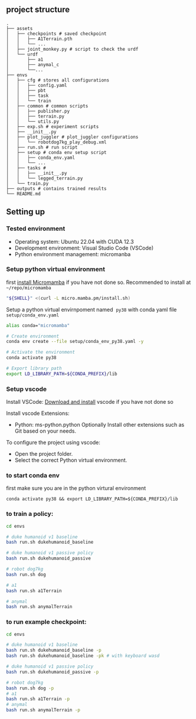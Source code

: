 

## project structure
```
.
├── assets
│   ├── checkpoints # saved checkpoint
│   │   ├── A1Terrain.pth
│   │   └── ...
│   ├── joint_monkey.py # script to check the urdf
│   └── urdf
│       ├── a1
│       ├── anymal_c
│       └──...
├── envs
│   ├── cfg # stores all configurations
│   │   ├── config.yaml
│   │   ├── pbt
│   │   ├── task
│   │   └── train
│   ├── common # common scripts
│   │   ├── publisher.py
│   │   ├── terrain.py
│   │   └── utils.py
│   ├── exp.sh # experiment scripts
│   ├── __init__.py
│   ├── plot_juggler # plot_juggler configurations
│   │   └── robotdog7kg_play_debug.xml
│   ├── run.sh # run script
│   ├── setup # conda env setup script
│   │   ├── conda_env.yaml
│   │   └── ...
│   ├── tasks # 
│   │   ├── __init__.py
│   │   └── legged_terrain.py
│   └── train.py
├── outputs # contains trained results
└── README.md
```

## Setting up

### Tested environment
- Operating system: Ubuntu 22.04 with CUDA 12.3
- Development environment: Visual Studio Code (VSCode)
- Python environment management: micromanba

### Setup python virtual environment
 first [install Micromamba](https://mamba.readthedocs.io/en/latest/installation/micromamba-installation.html) if you have not done so. Recommended to install at `~/repo/micromamba`


```bash
"${SHELL}" <(curl -L micro.mamba.pm/install.sh)
```

Setup a python virtual envirnpoment named  `py38` with conda yaml file `setup/conda_env.yaml` 

```bash
alias conda="micromamba"

# Create environment
conda env create --file setup/conda_env_py38.yaml -y

# Activate the environment
conda activate py38

# Export library path
export LD_LIBRARY_PATH=${CONDA_PREFIX}/lib
```

### Setup vscode
Install VSCode: [Download and install](https://code.visualstudio.com/download) vscode if you have not done so

Install vscode Extensions:
- Python: ms-python.python
Optionally Install other extensions such as Git based on your needs.

To configure the project using vscode:
- Open the project folder.
- Select the correct Python virtual environment.


### to start conda env
first make sure you are in the python virtural environment
```
conda activate py38 && export LD_LIBRARY_PATH=${CONDA_PREFIX}/lib
```

### to train a policy:

```bash
cd envs

# duke humanoid v1 baseline
bash run.sh dukehumanoid_baseline

# duke humanoid v1 passive policy
bash run.sh dukehumanoid_passive

# robot dog7kg
bash run.sh dog

# a1
bash run.sh a1Terrain

# anymal
bash run.sh anymalTerrain
```


### to run example checkpoint:

```bash
cd envs

# duke humanoid v1 baseline
bash run.sh dukehumanoid_baseline -p
bash run.sh dukehumanoid_baseline -pk # with keyboard wasd

# duke humanoid v1 passive policy
bash run.sh dukehumanoid_passive -p

# robot dog7kg
bash run.sh dog -p
# a1
bash run.sh a1Terrain -p
# anymal
bash run.sh anymalTerrain -p

```

